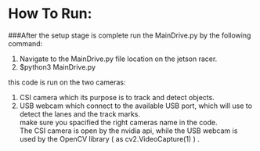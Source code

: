# How To Run: 

###After the setup stage is complete run the MainDrive.py by the following command: <br />
1. Navigate to the MainDrive.py file location on the jetson racer. <br /> 
2. $python3 MainDrive.py <br />

this code is run on the two cameras: 
1. CSI camera which its purpose is to track and detect objects.  <br /> 
2. USB webcam which connect to the available USB port, which will use to detect the lanes and the track marks. <br /> 
make sure you spacified the right cameras name in the code. <br /> 
The CSI camera is open by the nvidia api, while the USB webcam is used by the OpenCV library ( as cv2.VideoCapture(1) ) . <br /> 
